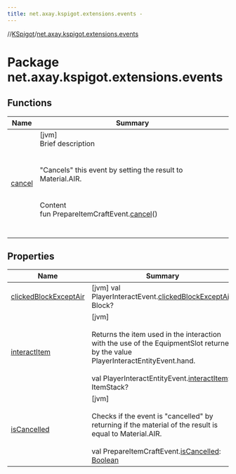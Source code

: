 ```yaml
---
title: net.axay.kspigot.extensions.events -
---
```

//[KSpigot](../index.md)/[net.axay.kspigot.extensions.events](index.md)



# Package net.axay.kspigot.extensions.events  


## Functions  
  
|  Name|  Summary| 
|---|---|
| [cancel](cancel.md)| [jvm]  <br>Brief description  <br><br><br>"Cancels" this event by setting the result to Material.AIR.<br><br>  <br>Content  <br>fun PrepareItemCraftEvent.[cancel](cancel.md)()  <br><br><br>


## Properties  
  
|  Name|  Summary| 
|---|---|
| [clickedBlockExceptAir](index.md#net.axay.kspigot.extensions.events//clickedBlockExceptAir/org.bukkit.event.player.PlayerInteractEvent#/PointingToDeclaration/)|  [jvm] val PlayerInteractEvent.[clickedBlockExceptAir](index.md#net.axay.kspigot.extensions.events//clickedBlockExceptAir/org.bukkit.event.player.PlayerInteractEvent#/PointingToDeclaration/): Block?   <br>
| [interactItem](index.md#net.axay.kspigot.extensions.events//interactItem/org.bukkit.event.player.PlayerInteractEntityEvent#/PointingToDeclaration/)|  [jvm] <br><br>Returns the item used in the interaction with the use of the EquipmentSlot returned by the value PlayerInteractEntityEvent.hand.<br><br>val PlayerInteractEntityEvent.[interactItem](index.md#net.axay.kspigot.extensions.events//interactItem/org.bukkit.event.player.PlayerInteractEntityEvent#/PointingToDeclaration/): ItemStack?   <br>
| [isCancelled](index.md#net.axay.kspigot.extensions.events//isCancelled/org.bukkit.event.inventory.PrepareItemCraftEvent#/PointingToDeclaration/)|  [jvm] <br><br>Checks if the event is "cancelled" by returning if the material of the result is equal to Material.AIR.<br><br>val PrepareItemCraftEvent.[isCancelled](index.md#net.axay.kspigot.extensions.events//isCancelled/org.bukkit.event.inventory.PrepareItemCraftEvent#/PointingToDeclaration/): [Boolean](https://kotlinlang.org/api/latest/jvm/stdlib/kotlin/-boolean/index.html)   <br>

